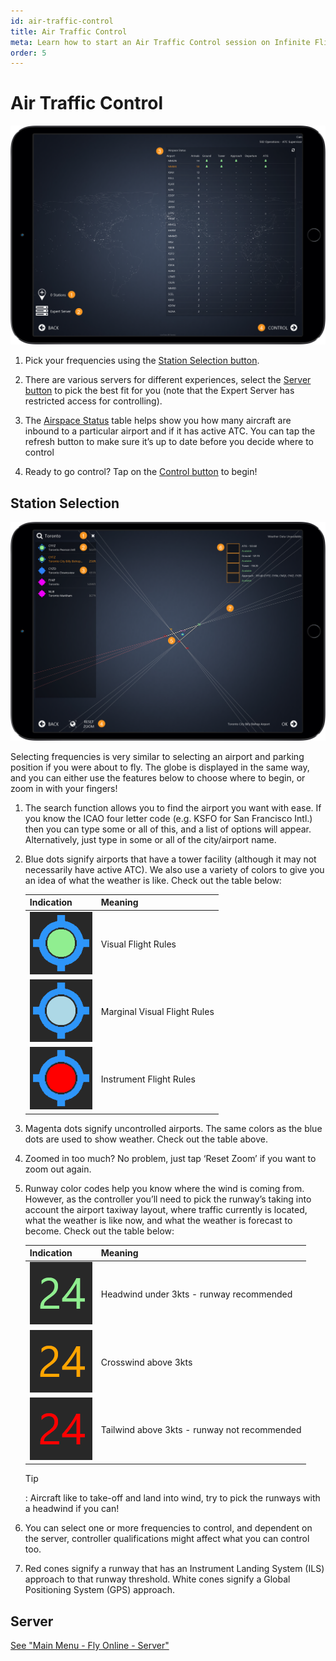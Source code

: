 ```yaml
---
id: air-traffic-control
title: Air Traffic Control
meta: Learn how to start an Air Traffic Control session on Infinite Flight
order: 5
---
```


# Air Traffic Control

![ATC Page](_images/manual/frames/atc.png)

1. Pick your frequencies using the [Station Selection button](#station-selection).

   

2. There are various servers for different experiences, select the [Server button](/docs/manual/home-screen/fly-online#server) to pick the best fit for you (note that the Expert Server has restricted access for controlling).

   

3. The [Airspace Status](/docs/manual/atc-user-interface/status) table helps show you how many aircraft are inbound to a particular airport and if it has active ATC. You can tap the refresh button to make sure it’s up to date before you decide where to control

4.  Ready to go control? Tap on the [Control button](/docs/manual/atc-user-interface/ground-tower-radar) to begin!

 

## Station Selection

 ![ATC Map Page](_images/manual/frames/atc-map.png)

Selecting frequencies is very similar to selecting an airport and parking position if you were about to fly. The globe is displayed in the same way, and you can either use the features below to choose where to begin, or zoom in with your fingers!

1. The search function allows you to find the airport you want with ease. If you know the ICAO four letter code (e.g. KSFO for San Francisco Intl.) then you can type some or all of this, and a list of options will appear. Alternatively, just type in some or all of the city/airport name. 

   

2. Blue dots signify airports that have a tower facility (although it may not necessarily have active ATC). We also use a variety of colors to give you an idea of what the weather is like. Check out the table below:

    | Indication                                      | Meaning                      |
    | ----------------------------------------------- | ---------------------------- |
    | ![VFR](_images/manual/tables/weather-vfr.png)   | Visual Flight Rules          |
    | ![MVFR](_images/manual/tables/weather-mvfr.png) | Marginal Visual Flight Rules |
    | ![IFR](_images/manual/tables/weather-ifr.png)   | Instrument Flight Rules      |



3. Magenta dots signify uncontrolled airports. The same colors as the blue dots are used to show weather. Check out the table above.

   

4. Zoomed in too much? No problem, just tap ‘Reset Zoom’ if you want to zoom out again.

   

5. Runway color codes help you know where the wind is coming from. However, as the controller you’ll need to pick the runway’s taking into account the airport taxiway layout, where traffic currently is located, what the weather is like now, and what the weather is forecast to become. Check out the table below:

    | Indication                                                   | Meaning                                      |
    | ------------------------------------------------------------ | -------------------------------------------- |
    | ![Green Runway](_images/manual/tables/weather-green.png) | Headwind under 3kts - runway recommended     |
    | ![Orange Runway](_images/manual/tables/weather-orange.png)                                                           | Crosswind above 3kts                         |
    | ![Red Runway](_images/manual/tables/weather-red.png)                                                           | Tailwind above 3kts - runway not recommended |
    
     
    
    Tip
    
    : Aircraft like to take-off and land into wind, try to pick the runways with a headwind if you can!
    
    
    
6. You can select one or more frequencies to control, and dependent on the server, controller qualifications might affect what you can control too.

    

7. Red cones signify a runway that has an Instrument Landing System (ILS) approach to that runway threshold. White cones signify a Global Positioning System (GPS) approach.

 

## Server

[See "Main Menu - Fly Online - Server"](/docs/manual/home-screen/fly-online#server) 